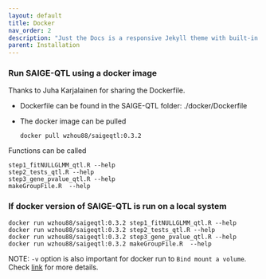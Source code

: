 ```yaml
---
layout: default
title: Docker
nav_order: 2
description: "Just the Docs is a responsive Jekyll theme with built-in search that is easily customizable and hosted on GitHub Pages."
parent: Installation
---
```



### Run SAIGE-QTL using a docker image

Thanks to Juha Karjalainen for sharing the Dockerfile.

* Dockerfile can be found in the SAIGE-QTL folder: ./docker/Dockerfile

* The docker image can be pulled

    ```
    docker pull wzhou88/saigeqtl:0.3.2
    ```

Functions can be called

```
step1_fitNULLGLMM_qtl.R --help
step2_tests_qtl.R --help
step3_gene_pvalue_qtl.R --help
makeGroupFile.R  --help
```

### If docker version of SAIGE-QTL is run on a local system

```
docker run wzhou88/saigeqtl:0.3.2 step1_fitNULLGLMM_qtl.R --help
docker run wzhou88/saigeqtl:0.3.2 step2_tests_qtl.R --help
docker run wzhou88/saigeqtl:0.3.2 step3_gene_pvalue_qtl.R --help
docker run wzhou88/saigeqtl:0.3.2 makeGroupFile.R  --help
```

NOTE: ```-v``` option is also important for docker run to ```Bind mount a volume```. Check [link](https://docs.docker.com/engine/reference/commandline/run/#:~:text=%2D%2Dvolume%20%2C%20%2Dv,mount%20a%20volume) for more details.
